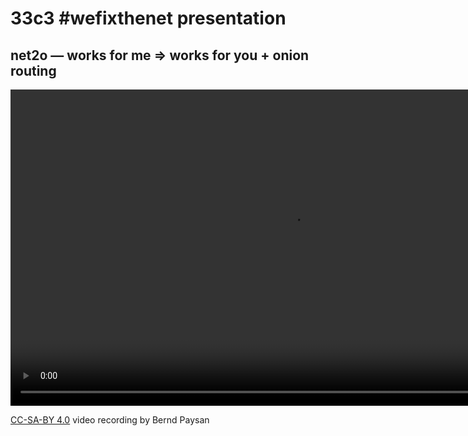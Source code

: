# 33c3 #wefixthenet presentation #

## net2o — works for me ⇒ works for you + onion routing ##

<video width="900" height="506" controls="controls">
<source src="//net2o.de/34c3/net2o-34c3-hevc.mp4" type='video/mp4; codecs="hevc, aac"'>
<source src="//net2o.de/34c3/net2o-34c3.webm" type='video/webm; codecs="vp9,opus"'>
<source src="//net2o.de/34c3/net2o-34c3.mp4" type='video/mp4; codecs="avc1.64001E, mp4a.40.2"'>
Your browser does not support the video tag.
</video>

[CC-SA-BY 4.0](https://creativecommons.org/licenses/by-sa/4.0/) video recording by Bernd Paysan
